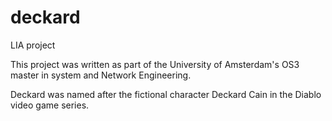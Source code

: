 deckard
=======

LIA project

This project was written as part of the University of Amsterdam's OS3 master in system and Network Engineering.

Deckard was named after the fictional character Deckard Cain in the Diablo video game series.
